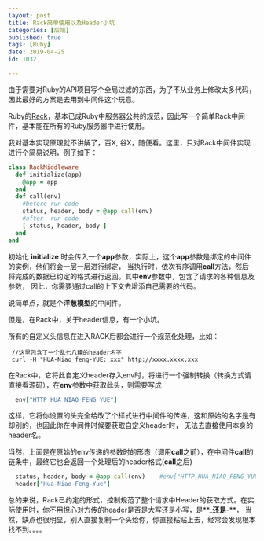 ```yaml
---
layout: post
title: Rack简单使用以及Header小坑
categories: [后端]
published: true
tags: [Ruby]
date: 2019-04-25
id: 1032

---
```


由于需要对Ruby的API项目写个全局过滤的东西，为了不从业务上修改太多代码，因此最好的方案是去用到中间件这个玩意。

Ruby的[Rack](https://rack.github.io)，基本已成Ruby中服务器公共的规范，因此写一个简单Rack中间件，基本能在所有的Ruby服务器中进行使用。

我对基本实现原理就不讲解了，百X, 谷X，随便看。这里，只对Rack中间件实现进行个简易说明，例子如下：
~~~ruby
class RackMiddleware
  def initialize(app)
    @app = app
  end
  def call(env)
    #before run code
    status, header, body = @app.call(env)
    #after  run code
    [ status, header, body ]
  end
end
~~~

初始化 **initialize** 时会传入一个**app**参数，实际上，这个**app**参数是绑定的中间件的实例，他们将会一层一层进行绑定，
当执行时，依次有序调用**call**方法，然后将完成的数据已约定的格式进行返回。其中**env**参数中，包含了请求的各种信息及参数，
因此，你需要通过call的上下文去增添自己需要的代码。

说简单点，就是个**洋葱模型**的中间件。

但是，在Rack中，关于header信息，有一个小坑。

所有的自定义头信息在进入RACK后都会进行一个规范化处理，比如：
~~~shell
 //这里包含了一个乱七八糟的header名字
 curl -H "HUA-Niao_feng-YUE: xxx" http://xxxx.xxxx.xxx  
~~~
在Rack中，它将此自定义header存入env时，将进行一个强制转换（转换方式请直接看源码），在**env**参数中获取此头，则需要写成
~~~ruby
  env["HTTP_HUA_NIAO_FENG_YUE"]
~~~
这样，它将你设置的头完全给改了个样式进行中间件的传递，这和原始的名字是有却别的，也因此你在中间件时候要获取自定义header时，
无法去直接使用本身的header名。

当然，上面是在原始的env传递的参数时的形态（调用**call**之前），在中间件**call**的链条中，最终它也会返回一个处理后的header格式(**call**之后)
~~~ruby
  status, header, body = @app.call(env)    #env["HTTP_HUA_NIAO_FENG_YUE"]
  header["Hua-Niao-Feng-Yue"]   
~~~

总的来说，Rack已约定的形式，控制规范了整个请求中Header的获取方式。在实际使用时，你不用担心对方传的header是否是大写还是小写，是**_**还是**-**，
当然，缺点也很明显，别人直接复制一个头给你，你直接粘贴上去，经常会发现根本找不到。。。。



